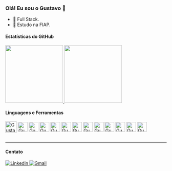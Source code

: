 ### Olá! Eu sou o Gustavo 👋

- 🔭 Full Stack.
- 🌱 Estudo na FIAP.

#### Estatísticas do GitHub

<div>
  <a href="https://github.com/GustavoMiec">
    <img height="180" src="https://github-readme-stats.vercel.app/api?username=GustavoMiec&show_icons=true&theme=dracula&include_all_commits=true&count_private=true"/> 
    <img height="180" src="https://github-readme-stats.vercel.app/api/top-langs/?username=GustavoMiec&layout=compact&langs_count=16&theme=dracula"/> 
  </a>
</div>

#### Linguagens e Ferramentas

<div>
  <img align="center" alt="Gustavo-Java" height="35" src="https://cdn.jsdelivr.net/gh/devicons/devicon@latest/icons/java/java-original.svg">
  <img align="center" alt="Gustavo-Python" height="30" src="https://cdn.jsdelivr.net/gh/devicons/devicon@latest/icons/python/python-original.svg">
  <img align="center" alt="Gustavo-Jupyter" height="30" src="https://cdn.jsdelivr.net/gh/devicons/devicon@latest/icons/jupyter/jupyter-original-wordmark.svg">
  <img align="center" alt="Gustavo-HTML" height="30" src="https://cdn.jsdelivr.net/gh/devicons/devicon@latest/icons/html5/html5-original.svg">
  <img align="center" alt="Gustavo-CSS" height="30" src="https://cdn.jsdelivr.net/gh/devicons/devicon@latest/icons/css3/css3-original.svg">
  <img align="center" alt="Gustavo-C#" height="30" src="https://cdn.jsdelivr.net/gh/devicons/devicon@latest/icons/csharp/csharp-original.svg">
  <img align="center" alt="Gustavo-JS" height="30" src="https://cdn.jsdelivr.net/gh/devicons/devicon@latest/icons/javascript/javascript-original.svg">
  <img align="center" alt="Gustavo-React" height="30" src="https://cdn.jsdelivr.net/gh/devicons/devicon@latest/icons/react/react-original.svg">
  <img align="center" alt="Gustavo-PL/SQL" height="30" src="https://cdn.jsdelivr.net/gh/devicons/devicon@latest/icons/azuresqldatabase/azuresqldatabase-original.svg">
  <img align="center" alt="Gustavo-JSON" height="30" src="https://cdn.jsdelivr.net/gh/devicons/devicon@latest/icons/json/json-original.svg">
  <img align="center" alt="Gustavo-Git" height="30" src="https://cdn.jsdelivr.net/gh/devicons/devicon@latest/icons/git/git-original.svg">
  <img align="center" alt="Gustavo-Kotlin" height="30" src="https://cdn.jsdelivr.net/gh/devicons/devicon@latest/icons/kotlin/kotlin-original.svg">
  <img align="center" alt="Gustavo-Azure" height="30" src="https://cdn.jsdelivr.net/gh/devicons/devicon@latest/icons/azure/azure-original.svg">
</div>

<br>
<hr style="border-color:#bd93f9">

#### Contato

<p>
  <a href="https://www.linkedin.com/in/gustavo-costa-mieczkowsky-56b210255/" target="_blank">
    <img src="https://img.shields.io/badge/LinkedIn-0077B5?style=for-the-badge&logo=linkedin&logoColor=white" alt="Linkedin">
  </a>
  
  <a href="mailto:gustavocostamiec@gmail.com" target="_blank">
    <img src="https://img.shields.io/badge/Gmail-D14836?style=for-the-badge&logo=gmail&logoColor=white" alt="Gmail">
  </a>
</p>
